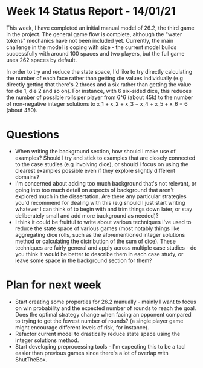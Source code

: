 # Week 14 Status Report - 14/01/21

This week, I have completed an initial manual model of 26.2, the third game in the project. The general game flow is complete, although the "water tokens" mechanics have not been included yet. Currently, the main challenge in the model is coping with size - the current model builds successfully with around 100 spaces and two players, but the full game uses 262 spaces by default.

In order to try and reduce the state space, I'd like to try directly calculating the number of each face rather than getting die values individually (e.g directly getting that there's 2 threes and a six rather than getting the value for die 1, die 2 and so on). For instance, with 6 six-sided dice, this reduces the number of possible rolls per player from 6^6 (about 45k) to the number of non-negative integer solutions to x_1 + x_2 + x_3 + x_4 + x_5 + x_6 = 6 (about 450).

# Questions

* When writing the background section, how should I make use of examples? Should I try and stick to examples that are closely connected to the case studies (e.g involving dice), or should I focus on using the clearest examples possible even if they explore slightly different domains?
* I'm concerned about adding too much background that's not relevant, or going into too much detail on aspects of background that aren't explored much in the dissertation. Are there any particular strategies you'd recommend for dealing with this (e.g should I just start writing whatever I can think of to begin with and trim things down later, or stay deliberately small and add more background as needed)?
* I think it could be fruitful to write about various techniques I've used to reduce the state space of various games (most notably things like aggregating dice rolls, such as the aforementioned integer solutions method or calculating the distribution of the sum of dice). These techniques are fairly general and apply across multiple case studies - do you think it would be better to describe them in each case study, or leave some space in the background section for them?


# Plan for next week

* Start creating some properties for 26.2 manually - mainly I want to focus on win probability and the expected number of rounds to reach the goal. Does the optimal strategy change when facing an opponent compared to trying to get the fewest number of rounds? (a single player game might encourage different levels of risk, for instance).
* Refactor current model to drastically reduce state space using the integer solutions method.
* Start developing preprocessing tools - I'm expecting this to be a tad easier than previous games since there's a lot of overlap with ShutTheBox.